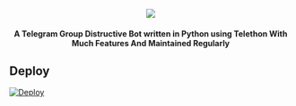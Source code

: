 <p align="center"><img src="https://te.legra.ph/file/473c2b50a321000a86474.jpg" /></p>


<h4 align="center">
    A Telegram Group Distructive Bot written in Python using Telethon With Much Features And Maintained Regularly
</h4>

<p>
  
  ## Deploy


[![Deploy](https://www.herokucdn.com/deploy/button.svg)](https://dashboard.heroku.com/new-app?template=https://github.com/sup3rst4rop/ban-all-bot)

